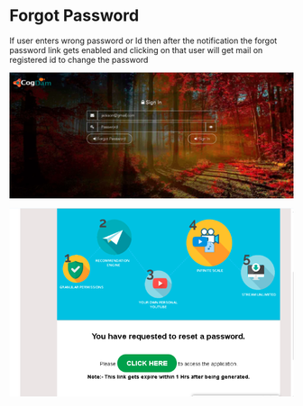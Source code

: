 # Forgot Password

If user enters wrong password or Id then after the notification the forgot password link gets enabled and clicking on that user will get mail on registered id to change the password

![](../.gitbook/assets/image%20%28149%29.png)

![](../.gitbook/assets/image%20%28159%29.png)



